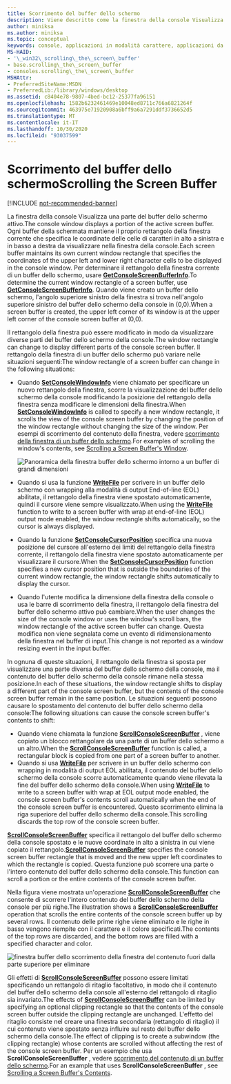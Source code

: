 ```yaml
---
title: Scorrimento del buffer dello schermo
description: Viene descritto come la finestra della console Visualizza una parte del buffer dello schermo attivo.
author: miniksa
ms.author: miniksa
ms.topic: conceptual
keywords: console, applicazioni in modalità carattere, applicazioni da riga di comando, applicazioni di terminale, api della console
MS-HAID:
- '\_win32\_scrolling\_the\_screen\_buffer'
- base.scrolling\_the\_screen\_buffer
- consoles.scrolling\_the\_screen\_buffer
MSHAttr:
- PreferredSiteName:MSDN
- PreferredLib:/library/windows/desktop
ms.assetid: c8404e78-9807-4bed-bc12-25377fa96151
ms.openlocfilehash: 1582b6232461469e10048ed8711c766a6821264f
ms.sourcegitcommit: 463975e71920908a6bff9a6a7291ddf3736652d5
ms.translationtype: MT
ms.contentlocale: it-IT
ms.lasthandoff: 10/30/2020
ms.locfileid: "93037599"
---
```

# <a name="scrolling-the-screen-buffer"></a><span data-ttu-id="4144d-104">Scorrimento del buffer dello schermo</span><span class="sxs-lookup"><span data-stu-id="4144d-104">Scrolling the Screen Buffer</span></span>

[!INCLUDE [not-recommended-banner](./includes/not-recommended-banner.md)]

<span data-ttu-id="4144d-105">La finestra della console Visualizza una parte del buffer dello schermo attivo.</span><span class="sxs-lookup"><span data-stu-id="4144d-105">The console window displays a portion of the active screen buffer.</span></span> <span data-ttu-id="4144d-106">Ogni buffer della schermata mantiene il proprio rettangolo della finestra corrente che specifica le coordinate delle celle di caratteri in alto a sinistra e in basso a destra da visualizzare nella finestra della console.</span><span class="sxs-lookup"><span data-stu-id="4144d-106">Each screen buffer maintains its own current window rectangle that specifies the coordinates of the upper left and lower right character cells to be displayed in the console window.</span></span> <span data-ttu-id="4144d-107">Per determinare il rettangolo della finestra corrente di un buffer dello schermo, usare [**GetConsoleScreenBufferInfo**](getconsolescreenbufferinfo.md).</span><span class="sxs-lookup"><span data-stu-id="4144d-107">To determine the current window rectangle of a screen buffer, use [**GetConsoleScreenBufferInfo**](getconsolescreenbufferinfo.md).</span></span> <span data-ttu-id="4144d-108">Quando viene creato un buffer dello schermo, l'angolo superiore sinistro della finestra si trova nell'angolo superiore sinistro del buffer dello schermo della console in (0,0).</span><span class="sxs-lookup"><span data-stu-id="4144d-108">When a screen buffer is created, the upper left corner of its window is at the upper left corner of the console screen buffer at (0,0).</span></span>

<span data-ttu-id="4144d-109">Il rettangolo della finestra può essere modificato in modo da visualizzare diverse parti del buffer dello schermo della console.</span><span class="sxs-lookup"><span data-stu-id="4144d-109">The window rectangle can change to display different parts of the console screen buffer.</span></span> <span data-ttu-id="4144d-110">Il rettangolo della finestra di un buffer dello schermo può variare nelle situazioni seguenti:</span><span class="sxs-lookup"><span data-stu-id="4144d-110">The window rectangle of a screen buffer can change in the following situations:</span></span>

- <span data-ttu-id="4144d-111">Quando [**SetConsoleWindowInfo**](setconsolewindowinfo.md) viene chiamato per specificare un nuovo rettangolo della finestra, scorre la visualizzazione del buffer dello schermo della console modificando la posizione del rettangolo della finestra senza modificare le dimensioni della finestra.</span><span class="sxs-lookup"><span data-stu-id="4144d-111">When [**SetConsoleWindowInfo**](setconsolewindowinfo.md) is called to specify a new window rectangle, it scrolls the view of the console screen buffer by changing the position of the window rectangle without changing the size of the window.</span></span> <span data-ttu-id="4144d-112">Per esempi di scorrimento del contenuto della finestra, vedere [scorrimento della finestra di un buffer dello schermo](scrolling-a-screen-buffer-s-window.md).</span><span class="sxs-lookup"><span data-stu-id="4144d-112">For examples of scrolling the window's contents, see [Scrolling a Screen Buffer's Window](scrolling-a-screen-buffer-s-window.md).</span></span>

  ![Panoramica della finestra buffer dello schermo intorno a un buffer di grandi dimensioni](images/cscon-01.png)

- <span data-ttu-id="4144d-114">Quando si usa la funzione [**WriteFile**](https://msdn.microsoft.com/library/windows/desktop/aa365747) per scrivere in un buffer dello schermo con wrapping alla modalità di output End-of-line (EOL) abilitata, il rettangolo della finestra viene spostato automaticamente, quindi il cursore viene sempre visualizzato.</span><span class="sxs-lookup"><span data-stu-id="4144d-114">When using the [**WriteFile**](https://msdn.microsoft.com/library/windows/desktop/aa365747) function to write to a screen buffer with wrap at end-of-line (EOL) output mode enabled, the window rectangle shifts automatically, so the cursor is always displayed.</span></span>
- <span data-ttu-id="4144d-115">Quando la funzione [**SetConsoleCursorPosition**](setconsolecursorposition.md) specifica una nuova posizione del cursore all'esterno dei limiti del rettangolo della finestra corrente, il rettangolo della finestra viene spostato automaticamente per visualizzare il cursore.</span><span class="sxs-lookup"><span data-stu-id="4144d-115">When the [**SetConsoleCursorPosition**](setconsolecursorposition.md) function specifies a new cursor position that is outside the boundaries of the current window rectangle, the window rectangle shifts automatically to display the cursor.</span></span>
- <span data-ttu-id="4144d-116">Quando l'utente modifica la dimensione della finestra della console o usa le barre di scorrimento della finestra, il rettangolo della finestra del buffer dello schermo attivo può cambiare.</span><span class="sxs-lookup"><span data-stu-id="4144d-116">When the user changes the size of the console window or uses the window's scroll bars, the window rectangle of the active screen buffer can change.</span></span> <span data-ttu-id="4144d-117">Questa modifica non viene segnalata come un evento di ridimensionamento della finestra nel buffer di input.</span><span class="sxs-lookup"><span data-stu-id="4144d-117">This change is not reported as a window resizing event in the input buffer.</span></span>

<span data-ttu-id="4144d-118">In ognuna di queste situazioni, il rettangolo della finestra si sposta per visualizzare una parte diversa del buffer dello schermo della console, ma il contenuto del buffer dello schermo della console rimane nella stessa posizione.</span><span class="sxs-lookup"><span data-stu-id="4144d-118">In each of these situations, the window rectangle shifts to display a different part of the console screen buffer, but the contents of the console screen buffer remain in the same position.</span></span> <span data-ttu-id="4144d-119">Le situazioni seguenti possono causare lo spostamento del contenuto del buffer dello schermo della console:</span><span class="sxs-lookup"><span data-stu-id="4144d-119">The following situations can cause the console screen buffer's contents to shift:</span></span>

- <span data-ttu-id="4144d-120">Quando viene chiamata la funzione [**ScrollConsoleScreenBuffer**](scrollconsolescreenbuffer.md) , viene copiato un blocco rettangolare da una parte di un buffer dello schermo a un altro.</span><span class="sxs-lookup"><span data-stu-id="4144d-120">When the [**ScrollConsoleScreenBuffer**](scrollconsolescreenbuffer.md) function is called, a rectangular block is copied from one part of a screen buffer to another.</span></span>
- <span data-ttu-id="4144d-121">Quando si usa [**WriteFile**](https://msdn.microsoft.com/library/windows/desktop/aa365747) per scrivere in un buffer dello schermo con wrapping in modalità di output EOL abilitata, il contenuto del buffer dello schermo della console scorre automaticamente quando viene rilevata la fine del buffer dello schermo della console.</span><span class="sxs-lookup"><span data-stu-id="4144d-121">When using [**WriteFile**](https://msdn.microsoft.com/library/windows/desktop/aa365747) to write to a screen buffer with wrap at EOL output mode enabled, the console screen buffer's contents scroll automatically when the end of the console screen buffer is encountered.</span></span> <span data-ttu-id="4144d-122">Questo scorrimento elimina la riga superiore del buffer dello schermo della console.</span><span class="sxs-lookup"><span data-stu-id="4144d-122">This scrolling discards the top row of the console screen buffer.</span></span>

<span data-ttu-id="4144d-123">[**ScrollConsoleScreenBuffer**](scrollconsolescreenbuffer.md) specifica il rettangolo del buffer dello schermo della console spostato e le nuove coordinate in alto a sinistra in cui viene copiato il rettangolo.</span><span class="sxs-lookup"><span data-stu-id="4144d-123">[**ScrollConsoleScreenBuffer**](scrollconsolescreenbuffer.md) specifies the console screen buffer rectangle that is moved and the new upper left coordinates to which the rectangle is copied.</span></span> <span data-ttu-id="4144d-124">Questa funzione può scorrere una parte o l'intero contenuto del buffer dello schermo della console.</span><span class="sxs-lookup"><span data-stu-id="4144d-124">This function can scroll a portion or the entire contents of the console screen buffer.</span></span>

<span data-ttu-id="4144d-125">Nella figura viene mostrata un'operazione [**ScrollConsoleScreenBuffer**](scrollconsolescreenbuffer.md) che consente di scorrere l'intero contenuto del buffer dello schermo della console per più righe.</span><span class="sxs-lookup"><span data-stu-id="4144d-125">The illustration shows a [**ScrollConsoleScreenBuffer**](scrollconsolescreenbuffer.md) operation that scrolls the entire contents of the console screen buffer up by several rows.</span></span> <span data-ttu-id="4144d-126">Il contenuto delle prime righe viene eliminato e le righe in basso vengono riempite con il carattere e il colore specificati.</span><span class="sxs-lookup"><span data-stu-id="4144d-126">The contents of the top rows are discarded, and the bottom rows are filled with a specified character and color.</span></span>

![finestra buffer dello scorrimento della finestra del contenuto fuori dalla parte superiore per eliminare](images/cscon-02.png)

<span data-ttu-id="4144d-128">Gli effetti di [**ScrollConsoleScreenBuffer**](scrollconsolescreenbuffer.md) possono essere limitati specificando un rettangolo di ritaglio facoltativo, in modo che il contenuto del buffer dello schermo della console all'esterno del rettangolo di ritaglio sia invariato.</span><span class="sxs-lookup"><span data-stu-id="4144d-128">The effects of [**ScrollConsoleScreenBuffer**](scrollconsolescreenbuffer.md) can be limited by specifying an optional clipping rectangle so that the contents of the console screen buffer outside the clipping rectangle are unchanged.</span></span> <span data-ttu-id="4144d-129">L'effetto del ritaglio consiste nel creare una finestra secondaria (rettangolo di ritaglio) il cui contenuto viene spostato senza influire sul resto del buffer dello schermo della console.</span><span class="sxs-lookup"><span data-stu-id="4144d-129">The effect of clipping is to create a subwindow (the clipping rectangle) whose contents are scrolled without affecting the rest of the console screen buffer.</span></span> <span data-ttu-id="4144d-130">Per un esempio che usa **ScrollConsoleScreenBuffer** , vedere [scorrimento del contenuto di un buffer dello schermo](scrolling-a-screen-buffer-s-contents.md).</span><span class="sxs-lookup"><span data-stu-id="4144d-130">For an example that uses **ScrollConsoleScreenBuffer** , see [Scrolling a Screen Buffer's Contents](scrolling-a-screen-buffer-s-contents.md).</span></span>

